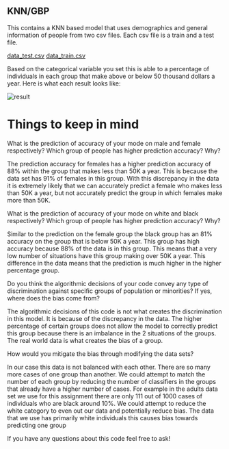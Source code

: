 KNN/GBP
-------


This contains a KNN based model that uses demographics and general information of people from two csv files. 
Each csv file is a train and a test file. 

[data_test.csv](https://github.com/gavinpiva/gavin-piva-KNN/files/9023043/data_test.csv)
[data_train.csv](https://github.com/gavinpiva/gavin-piva-KNN/files/9023046/data_train.csv)

Based on the categorical variable you set this is able to a percentage of individuals in each group that make above or below 50 thousand dollars a year.
Here is what each result looks like:

![result](https://user-images.githubusercontent.com/65461919/176764967-852e760d-c02e-493c-af19-eebbb3bc0ab3.png)

# Things to keep in mind
What is the prediction of accuracy of your mode on male and female respectively?
Which group of people has higher prediction accuracy? Why?


The prediction accuracy for females has a higher prediction accuracy of 88% within the
group that makes less than 50K a year. This is because the data set has 91% of
females in this group. With this discrepancy in the data it is extremely likely that we can
accurately predict a female who makes less than 50K a year, but not accurately predict
the group in which females make more than 50K.


What is the prediction of accuracy of your mode on white and black respectively? Which
group of people has higher prediction accuracy? Why?


Similar to the prediction on the female group the black group has an 81% accuracy on
the group that is below 50K a year. This group has high accuracy because 88% of the
data is in this group. This means that a very low number of situations have this group
making over 50K a year. This difference in the data means that the prediction is much
higher in the higher percentage group.


Do you think the algorithmic decisions of your code convey any type of discrimination
against specific groups of population or minorities? If yes, where does the bias come
from?


The algorithmic decisions of this code is not what creates the discrimination in this
model. It is because of the discrepancy in the data. The higher percentage of certain
groups does not allow the model to correctly predict this group because there is an
imbalance in the 2 situations of the groups. The real world data is what creates the bias
of a group.


How would you mitigate the bias through modifying the data sets?

In our case this data is not balanced with each other. There are so many more cases of
one group than another. We could attempt to match the number of each group by
reducing the number of classifiers in the groups that already have a higher number of
cases. For example in the adults data set we use for this assignment there are only 111
out of 1000 cases of individuals who are black around 10%. We could attempt to reduce
the white category to even out our data and potentially reduce bias. The data that we
use has primarily white individuals this causes bias towards predicting one group


If you have any questions about this code feel free to ask!
